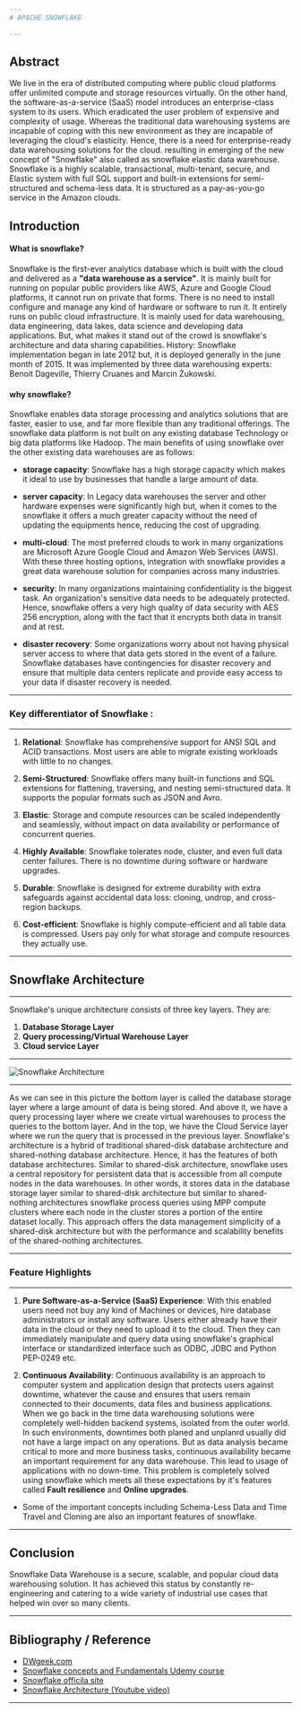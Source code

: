 ```yaml
---
# APACHE SNOWFLAKE

---
```


## Abstract
We live in the era of distributed computing where public cloud platforms offer unlimited compute and storage resources virtually. On the other hand, the software-as-a-service (SaaS) model introduces an enterprise-class system to its users. Which eradicated the user problem of expensive and complexity of usage. Whereas the traditional data warehousing systems are incapable of coping with this new environment as they are incapable of leveraging the cloud's elasticity. Hence, there is a need for enterprise-ready data warehousing solutions for the cloud. resulting in emerging of the new concept of "Snowflake" also called as snowflake elastic data warehouse. Snowflake is a highly scalable, transactional, multi-tenant, secure, and Elastic system with full SQL support and built-in extensions for semi-structured and schema-less data. It is structured as a pay-as-you-go service in the Amazon clouds.

## Introduction
#### What is snowflake?
Snowflake is the first-ever analytics database which is built with the cloud and delivered as a **"data warehouse as a service"**. It is mainly built for running on popular public providers like AWS, Azure and Google Cloud platforms, it cannot run on private that forms. There is no need to install configure and manage any kind of hardware or software to run it. It entirely runs on public cloud infrastructure. It is mainly used for data warehousing, data engineering, data lakes, data science and developing data applications. But, what makes it stand out of the crowd is snowflake's architecture and data sharing capabilities.
History: Snowflake implementation began in late 2012 but, it is deployed generally in the june month of 2015. It was implemented by three data warehousing experts: Benoit Dageville, Thierry Cruanes and Marcin Żukowski.

#### why snowflake?
Snowflake enables data storage processing and analytics solutions that are faster, easier to use, and far more flexible than any traditional offerings. The snowflake data platform is not built on any existing database Technology or big data platforms like Hadoop. The main benefits of using snowflake over the other existing data warehouses are as follows:

* **storage capacity**: Snowflake has a high storage capacity which makes it ideal to use by businesses that handle a large amount of data.


* **server capacity**: In Legacy data warehouses the server and other hardware expenses were significantly high but, when it comes to the snowflake it offers a much greater capacity without the need of updating the equipments hence, reducing the cost of upgrading.


* **multi-cloud**: The most preferred clouds to work in many organizations are Microsoft Azure Google Cloud and Amazon Web Services (AWS). With these three hosting options, integration with snowflake provides a great data warehouse solution for companies across many industries.


* **security**: In many organizations maintaining confidentiality is the biggest task. An organization's sensitive data needs to be adequately protected. Hence, snowflake offers a very high quality of data security with AES 256 encryption, along with the fact that it encrypts both data in transit and at rest.


* **disaster recovery**: Some organizations worry about not having physical server access to where that data gets stored in the event of a failure. Snowflake databases have contingencies for disaster recovery and ensure that multiple data centers replicate and provide easy access to your data if disaster recovery is needed.

---
### Key differentiator of Snowflake :

---

1) **Relational**: Snowflake has comprehensive support for ANSI SQL and ACID transactions. Most users are able to migrate existing workloads with little to no changes.


2) **Semi-Structured**: Snowflake offers many built-in functions and SQL extensions for flattening, traversing, and nesting semi-structured data. It supports the popular formats such as JSON and Avro.


3) **Elastic**: Storage and compute resources can be scaled independently and seamlessly, without impact on data availability or performance of concurrent queries.


4) **Highly Available**: Snowflake tolerates node, cluster, and even full data center failures. There is no downtime during software or hardware upgrades.


5) **Durable**: Snowflake is designed for extreme durability with extra safeguards against accidental data loss: cloning, undrop, and cross-region backups.


6) **Cost-efficient**: Snowflake is highly compute-efficient and all table data is compressed. Users pay only for what storage and compute resources they actually use.
---
## Snowflake Architecture 

---
Snowflake's unique architecture consists of three key layers. They are:
1) **Database Storage Layer**
2) **Query processing/Virtual Warehouse Layer**
3) **Cloud service Layer**

---
![Snowflake Architecture](https://centricconsulting.com/wp-content/uploads/2021/11/Graphics_SnowflakeArchitectureBlog_11.11.21.png)

---
As we can see in this picture the bottom layer is called the database storage layer where a large amount of data is being stored. And above it, we have a query processing layer where we create virtual warehouses to process the queries to the bottom layer. And in the top, we have the Cloud Service layer where we run the query that is processed in the previous layer. Snowflake's architecture is a hybrid of traditional shared-disk database architecture and shared-nothing database architecture. Hence, it has the features of both database architectures. Similar to shared-disk architecture, snowflake uses a central repository for persistent data that is accessible from all compute nodes in the data warehouses. In other words, it stores data in the database storage layer similar to shared-disk architecture but similar to shared-nothing architectures snowflake process queries using MPP compute clusters where each node in the cluster stores a portion of the entire dataset locally. This approach offers the data management simplicity of a shared-disk architecture but with the performance and scalability benefits of the shared-nothing architectures.

---
### Feature Highlights

---
1) **Pure Software-as-a-Service (SaaS) Experience**: With this enabled users need not buy any kind of Machines or devices, hire database administrators or install any software. Users either already have their data in the cloud or they need to upload it to the cloud. Then they can immediately manipulate and query data using snowflake's graphical interface or standardized interface such as ODBC, JDBC and Python PEP-0249 etc.


2) **Continuous Availability**: Continuous availability is an approach to computer system and application design that protects users against downtime, whatever the cause and ensures that users remain connected to their documents, data files and business applications. When we go back in the time data warehousing solutions were completely well-hidden backend systems, isolated from the outer world. In such environments, downtimes both planed and unplanrd usually did not have a large impact on any operations. But as data
   analysis became critical to more and more business tasks,
   continuous availability became an important requirement
   for any data warehouse. This lead to usage of applications with no down-time. This problem is completely solved using snowflake which meets all these expectations by it's features called **Fault resilience** and **Online upgrades**.

- Some of the important concepts including Schema-Less Data and Time Travel and Cloning are also an important features of snowflake.

---

## Conclusion
Snowflake Data Warehouse is a secure, scalable, and popular cloud data warehousing solution. It has achieved this status by constantly re-engineering and catering to a wide variety of industrial use cases that helped win over so many clients.

---
## Bibliography / Reference
* [DWgeek.com](https://dwgeek.com/unique-features-of-snowflake-date-warehouse.html/)
* [Snowflake concepts and Fundamentals Udemy course](https://www.udemy.com/course/snowflake-fundamentals-theory/?LSNPUBID=PPe1bPYHvDA&ranEAID=PPe1bPYHvDA&ranMID=39197&ranSiteID=PPe1bPYHvDA-RJKgBLHhYaNaj3C4Abw.XQ&utm_medium=udemyads&utm_source=aff-campaign)
* [Snowflake officila site](https://resources.snowflake.com/)
* [Snowflake Architecture (Youtube video)](https://www.youtube.com/watch?v=Vah_yweweso&t=348s)
---
